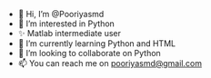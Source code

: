 - 👋 Hi, I’m @Pooriyasmd
- 👀 I’m interested in Python
- ✨ Matlab intermediate user
- 🌱 I’m currently learning Python and HTML
- 💞️ I’m looking to collaborate on Python
- 📫 You can reach me on pooriyasmd@gmail.com 

<!---
Pooriyasmd/Pooriyasmd is a ✨ special ✨ repository because its `README.md` (this file) appears on your GitHub profile.
You can click the Preview link to take a look at your changes.
--->
